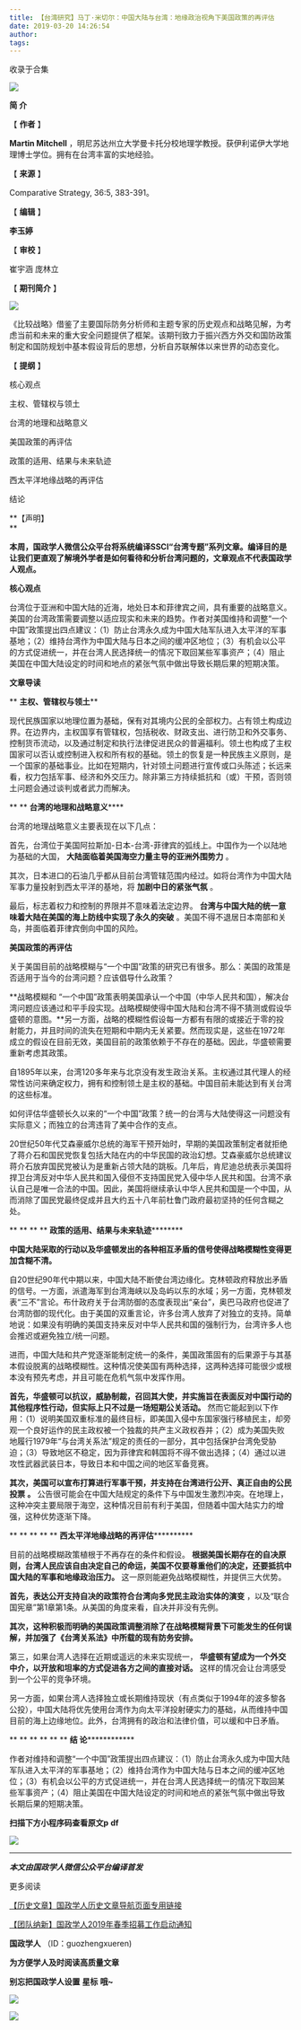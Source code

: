 ```yaml
---
title: 【台湾研究】马丁·米切尔：中国大陆与台湾：地缘政治视角下美国政策的再评估
date: 2019-03-20 14:26:54
author: 
tags: 
---
```



收录于合集

![](/images/3293/2.gif)

  

**简 介**

  

【 **作者** 】

 **Martin Mitchell** ，明尼苏达州立大学曼卡托分校地理学教授。获伊利诺伊大学地理博士学位。拥有在台湾丰富的实地经验。

【 **来源** 】

Comparative Strategy, 36:5, 383-391。

【 **编辑** 】

 **李玉婷**

【 **审校** 】

崔宇涵 庞林立

【 **期刊简介** 】  

![](/images/3293/3.png)

《比较战略》借鉴了主要国际防务分析师和主题专家的历史观点和战略见解，为考虑当前和未来的重大安全问题提供了框架。该期刊致力于振兴西方外交和国防政策制定和国防规划中基本假设背后的思想，分析自苏联解体以来世界的动态变化。

【 **提纲** 】

核心观点

主权、管辖权与领土

台湾的地理和战略意义

美国政策的再评估

政策的适用、结果与未来轨迹

西太平洋地缘战略的再评估

结论

 **【声明】  
**

 **本周，国政学人微信公众平台将系统编译SSCI“台湾专题”系列文章。编译目的是
让我们更直观了解境外学者是如何看待和分析台湾问题的，文章观点不代表国政学人观点。**

 **核心观点**

台湾位于亚洲和中国大陆的近海，地处日本和菲律宾之间，具有重要的战略意义。美国的台湾政策需要调整以适应现实和未来的趋势。作者对美国维持和调整“一个中国”政策提出四点建议：（1）防止台湾永久成为中国大陆军队进入太平洋的军事基地；（2）维持台湾作为中国大陆与日本之间的缓冲区地位；（3）有机会以公平的方式促进统一，并在台湾人民选择统一的情况下取回某些军事资产；（4）阻止美国在中国大陆设定的时间和地点的紧张气氛中做出导致长期后果的短期决策。

 **文章导读**

 ** **主权、管辖权与领土****  

现代民族国家以地理位置为基础，保有对其境内公民的全部权力。占有领土构成边界。在边界内，主权国享有管辖权，包括税收、财政支出、进行防卫和外交事务、控制货币流动，以及通过制定和执行法律促进民众的普遍福利。领土也构成了主权国家可以否认或控制进入权和所有权的基础。领土的恢复是一种民族主义原则，是一个国家的基础事业。比如在短期内，针对领土问题进行宣传或口头陈述；长远来看，权力包括军事、经济和外交压力。除非第三方持续抵抗和（或）干预，否则领土问题会通过谈判或者武力而解决。

 ** ** **台湾的地理和战略意义******

台湾的地理战略意义主要表现在以下几点：

首先，台湾位于美国阿拉斯加-日本-台湾-菲律宾的弧线上。中国作为一个以陆地为基础的大国， **大陆面临着美国海空力量主导的亚洲外围势力** 。

其次，日本进口的石油几乎都从目前台湾管辖范围内经过。如将台湾作为中国大陆军事力量投射到西太平洋的基地，将 **加剧中日的紧张气氛** 。

最后，标志着权力和控制的界限并不意味着法定边界。 **台湾与中国大陆的统一意味着大陆在美国的海上防线中实现了永久的突破**
。美国不得不退居日本南部和关岛，并面临着菲律宾倒向中国的风险。

 ********美国政策的再评估********

关于美国目前的战略模糊与“一个中国”政策的研究已有很多。那么：美国的政策是否适用于当今的台湾问题？应该倡导什么政策？

 **战略模糊和
“一个中国”政策表明美国承认一个中国（中华人民共和国），解决台湾问题应该通过和平手段实现。战略模糊使得中国大陆和台湾不得不猜测或假设华盛顿的意图。**另一方面，战略的模糊性假设每一方都有有限的或接近于零的投射能力，并且时间的流失在短期和中期内无关紧要。然而现实是，这些在1972年成立的假设在目前无效，美国目前的政策依赖于不存在的基础。因此，华盛顿需要重新考虑其政策。

自1895年以来，台湾120多年来与北京没有发生政治关系。主权通过其代理人的经常性访问来确定权力，拥有和控制领土是主权的基础。中国目前未能达到有关台湾的这些标准。

如何评估华盛顿长久以来的“一个中国”政策？统一的台湾与大陆使得这一问题没有实际意义；而独立的台湾违背了美中合作的支点。

20世纪50年代艾森豪威尔总统的海军干预开始时，早期的美国政策制定者就拒绝了蒋介石和国民党恢复包括大陆在内的中华民国的政治幻想。艾森豪威尔总统建议蒋介石放弃国民党被认为是重新占领大陆的跳板。几年后，肯尼迪总统表示美国将捍卫台湾反对中华人民共和国入侵但不支持国民党入侵中华人民共和国。台湾不承认自己是唯一合法的中国。因此，美国将继续承认中华人民共和国是一个中国，从而消除了国民党最终促成并且大约五十八年前杜鲁门政府最初坚持的任何含糊之处。

 ** ** ** ** **政策的适用、结果与未来轨迹**********

 **中国大陆采取的行动以及华盛顿发出的各种相互矛盾的信号使得战略模糊性变得更加含糊不清。**

自20世纪90年代中期以来，中国大陆不断使台湾边缘化。克林顿政府释放出矛盾的信号。一方面，派遣海军到台湾海峡以及岛屿以东的水域；另一方面，克林顿发表“三不”言论。布什政府关于台湾防御的态度表现出“亲台”，奥巴马政府也促进了台湾防御的现代化。由于美国的双重言论，许多台湾人放弃了对独立的支持。简单地说：如果没有明确的美国支持来反对中华人民共和国的强制行为，台湾许多人也会推迟或避免独立/统一问题。

进而，中国大陆和共产党逐渐能制定统一的条件，美国政策固有的后果源于与其基本假设脱离的战略模糊性。这种情况使美国有两种选择，这两种选择可能很少或根本没有预先考虑，并且可能在危机气氛中发挥作用。

 **首先，华盛顿可以抗议，威胁制裁，召回其大使，并实施旨在表面反对中国行动的其他程序性行动，但实际上只不过是一场短期公关活动。**
然而它能起到以下作用：（1）说明美国双重标准的最终目标，即美国入侵中东国家强行移植民主，却旁观一个良好运作的民主政权被一个独裁的共产主义政权吞并；（2）成为美国失败地履行1979年“与台湾关系法”规定的责任的一部分，其中包括保护台湾免受胁迫；（3）导致地区不稳定，因为菲律宾和韩国将不得不做出选择；（4）通过以进攻性武器武装日本，导致日本和中国之间的地区军备竞赛。

 **其次，美国可以宣布打算进行军事干预，并支持在台湾进行公开、真正自由的公民投票** **。**
公告很可能会在中国大陆规定的条件下与中国发生激烈冲突。在地理上，这种冲突主要局限于海空，这种情况目前有利于美国，但随着中国大陆实力的增强，这种优势逐渐下降。

 ** ** ** ** ** **西太平洋地缘战略的再评估************

目前的战略模糊政策植根于不再存在的条件和假设。
**根据美国长期存在的自决原则，台湾人民应该自由决定自己的命运，美国不仅要尊重他们的决定，还要抵抗中国大陆的军事和地缘政治压力。**
这一原则能避免战略模糊性，并提供三大优势。

 **首先，表达公开支持自决的政策符合台湾向多党民主政治实体的演变** ，以及“联合国宪章”第1章第1条。从美国的角度来看，自决并非没有先例。

 **其次，这种积极而明确的美国政策调整消除了在战略模糊背景下可能发生的任何误解，并加强了《台湾关系法》中所载的现有防务安排。**

第三，如果台湾人选择在近期或遥远的未来实现统一， **华盛顿有望成为一个外交中介，以开放和坦率的方式促进各方之间的直接对话。**
这样的情况会让台湾感受到一个公平的竞争环境。

另一方面，如果台湾人选择独立或长期维持现状（有点类似于1994年的波多黎各公投），中国大陆将优先使用台湾作为向太平洋投射硬实力的基础，从而维持中国目前的海上边缘地位。此外，台湾拥有的政治和法律价值，可以缓和中日矛盾。

 ** ** ** ** ** ** **结 论**************

作者对维持和调整“一个中国”政策提出四点建议：（1）防止台湾永久成为中国大陆军队进入太平洋的军事基地；（2）维持台湾作为中国大陆与日本之间的缓冲区地位；（3）有机会以公平的方式促进统一，并在台湾人民选择统一的情况下取回某些军事资产；（4）阻止美国在中国大陆设定的时间和地点的紧张气氛中做出导致长期后果的短期决策。

 **扫描下方小程序码查看原文p** **df**

![](/images/3293/4.jpeg)

* * *

***本文由国政学人微信公众平台编译首发***

  

  

更多阅读

[【历史文章】国政学人历史文章导航页面专用链接](http://mp.weixin.qq.com/s?__biz=MzI3MTYzMzE5Mw==&mid=2247487647&idx=4&sn=713bf729dca089516e8f304f88955380&chksm=eb3f8ed9dc4807cf89f3e211dd726289dd92edc62a6a8e19953bf2b366bbeffb59d285e95119&scene=21#wechat_redirect)  

[【团队纳新】国政学人2019年春季招募工作启动通知](http://mp.weixin.qq.com/s?__biz=MzI3MTYzMzE5Mw==&mid=2247488529&idx=1&sn=4d7a223b6bbfccdb000d0846d8be30e8&chksm=eb3f8a57dc480341c8a6ed4339b6d215c73b98cacfdba087fa5b5eddc1b2337dfd0549522576&scene=21#wechat_redirect)  

  

 **国政学人** （ID：guozhengxueren)

  

 **为方便学人及时阅读高质量文章**

 **别忘把国政学人设置** **星标** **哦~**

![](/images/3293/5.gif)

![](/images/3293/6.gif)

  

